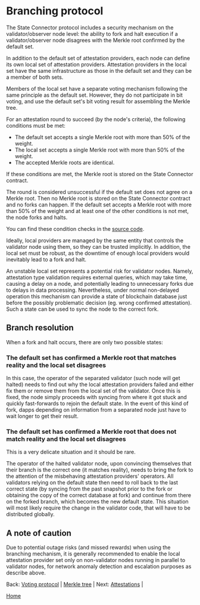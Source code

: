 # Branching protocol

The State Connector protocol includes a security mechanism on the validator/observer node level: the ability to fork and halt execution if a validator/observer node disagrees with the Merkle root confirmed by the default set.

In addition to the default set of attestation providers, each node can define its own local set of attestation providers.
Attestation providers in the local set have the same infrastructure as those in the default set and they can be a member of both sets.

Members of the local set have a separate voting mechanism following the same principle as the default set. However, they do not participate in bit voting, and use the default set's bit voting result for assembling the Merkle tree.

For an attestation round to succeed (by the node's criteria), the following conditions must be met:

-   The default set accepts a single Merkle root with more than 50% of the weight.
-   The local set accepts a single Merkle root with more than 50% of the weight.
-   The accepted Merkle roots are identical.

If these conditions are met, the Merkle root is stored on the State Connector contract.

The round is considered unsuccessful if the default set does not agree on a Merkle root.
Then no Merkle root is stored on the State Connector contract and no forks can happen.
If the default set accepts a Merkle root with more than 50% of the weight and at least one of the other conditions is not met, the node forks and halts.

You can find these condition checks in the [source code](https://github.com/flare-foundation/go-flare/blob/main/coreth/core/state_connector.go#L226).

Ideally, local providers are managed by the same entity that controls the validator node using them, so they can be trusted implicitly.
In addition, the local set must be robust, as the downtime of enough local providers would inevitably lead to a fork and halt.

An unstable local set represents a potential risk for validator nodes.
Namely, attestation type validation requires external queries, which may take time, causing a delay on a node, and potentially leading to unnecessary forks due to delays in data processing.
Nevertheless, under normal non-delayed operation this mechanism can provide a state of blockchain database just before the possibly problematic decision (eg. wrong confirmed attestation).
Such a state can be used to sync the node to the correct fork.

## Branch resolution

When a fork and halt occurs, there are only two possible states:

### The default set has confirmed a Merkle root that matches reality and the local set disagrees

In this case, the operator of the separated validator (such node will get halted) needs to find out why the local attestation providers failed and either fix them or remove them from the local set of the validator.
Once this is fixed, the node simply proceeds with syncing from where it got stuck and quickly fast-forwards to rejoin the default state.
In the event of this kind of fork, dapps depending on information from a separated node just have to wait longer to get their result.

### The default set has confirmed a Merkle root that does not match reality and the local set disagrees

This is a very delicate situation and it should be rare.

The operator of the halted validator node, upon convincing themselves that their branch is the correct one (it matches reality), needs to bring the fork to the attention of the misbehaving attestation providers' operators.
All validators relying on the default state then need to roll back to the last correct state (by syncing from the past snapshot prior to the fork or obtaining the copy of the correct database at fork) and continue from there on the forked branch, which becomes the new default state. This situation will most likely require the change in the validator code, that will have to be distributed globally.

## A note of caution

Due to potential outage risks (and missed rewards) when using the branching mechanism, it is generally recommended to enable the local attestation provider set only on non-validator nodes running in parallel to validator nodes, for network anomaly detection and escalation purposes as describe above.

Back: [Voting protocol](/specs/scProtocol/voting-protocol.md) | [Merkle tree](/specs/scProtocol/merkle-tree.md) |
Next: [Attestations](/specs/attestations/attestation.md) |

[Home](/README.md)

